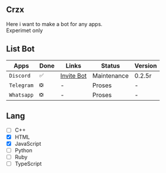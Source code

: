 ## Crzx
Here i want to make a bot for any apps. <br>
Experimet only

## List Bot

| Apps | Done | Links | Status | Version |
|----|----|------|----|----|
| `Discord` | `✅` | [Invite Bot](https://discord.com/oauth2/authorize?client_id=841197823378587658&scope=bot&permissions=2147483656) | Maintenance | 0.2.5r |
| `Telegram` | `❎` | - | Proses | - |
| `Whatsapp` | `❎` | - | Proses | - |

## Lang

- [ ] C++
- [X] HTML
- [x] JavaScript
- [ ] Python
- [ ] Ruby
- [ ] TypeScript
